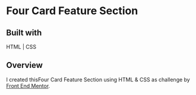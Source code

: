 # Four Card Feature Section

## Built with

HTML | CSS

## Overview

I created thisFour Card Feature Section using HTML & CSS as challenge by <a href="https://www.frontendmentor.io">Front End Mentor</a>.
